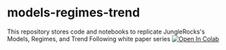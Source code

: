 # models-regimes-trend
This repository stores code and notebooks to replicate JungleRocks's Models, Regimes, and Trend Following white paper series
[![Open In Colab](https://colab.research.google.com/assets/colab-badge.svg)](https://colab.research.google.com/github/internQuant/models-regimes-trend/blob/main/notebooks/Parts_1%262.ipynb)
